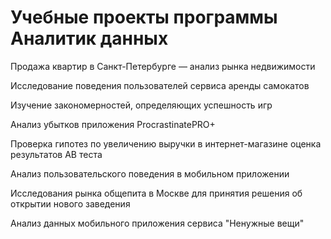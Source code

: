 # **Учебные проекты программы Аналитик данных**

Продажа квартир в Санкт-Петербурге — анализ рынка недвижимости

Исследование поведения пользователей сервиса аренды самокатов

Изучение закономерностей, определяющих успешность игр

Анализ убытков приложения ProcrastinatePRO+

Проверка гипотез по увеличению выручки в интернет-магазине оценка результатов AB теста

Анализ пользовательского поведения в мобильном приложении

Исследования рынка общепита в Москве для принятия решения об открытии нового заведения

Анализ данных мобильного приложения сервиса "Ненужные вещи"
